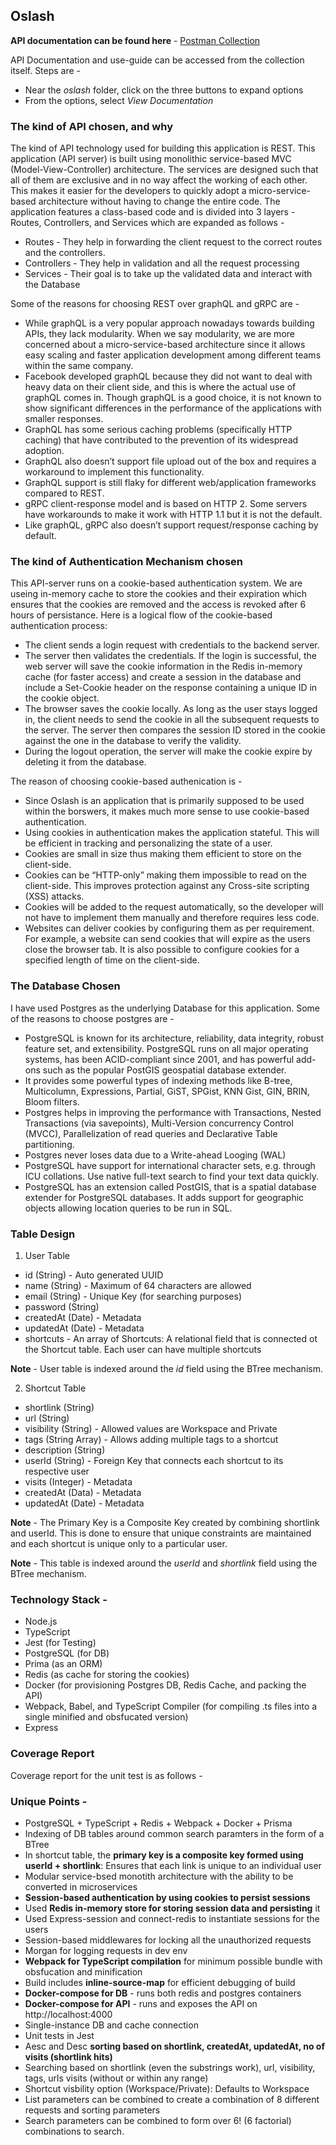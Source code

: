 ## Oslash

**API documentation can be found here** - [Postman Collection](https://www.postman.com/dark-resonance-160564/workspace/646a5acd-0790-45a7-a1d6-ab3b78e1452e/collection/13812176-1c6429c9-f7de-4805-a12a-c01963df2d9a?action=share&creator=13812176)

API Documentation and use-guide can be accessed from the collection itself. Steps are -

- Near the _oslash_ folder, click on the three buttons to expand options
- From the options, select _View Documentation_

### The kind of API chosen, and why

The kind of API technology used for building this application is REST.
This application (API server) is built using monolithic service-based MVC (Model-View-Controller) architecture. The services are designed such that all of them are exclusive and in no way affect the working of each other. This makes it easier for the developers to quickly adopt a micro-service-based architecture without having to change the entire code.
The application features a class-based code and is divided into 3 layers - Routes, Controllers, and Services which are expanded as follows -

- Routes - They help in forwarding the client request to the correct routes and the controllers.
- Controllers - They help in validation and all the request processing
- Services - Their goal is to take up the validated data and interact with the Database

Some of the reasons for choosing REST over graphQL and gRPC are -

- While graphQL is a very popular approach nowadays towards building APIs, they lack modularity. When we say modularity, we are more concerned about a micro-service-based architecture since it allows easy scaling and faster application development among different teams within the same company.
- Facebook developed graphQL because they did not want to deal with heavy data on their client side, and this is where the actual use of graphQL comes in. Though graphQL is a good choice, it is not known to show significant differences in the performance of the applications with smaller responses.
- GraphQL has some serious caching problems (specifically HTTP caching) that have contributed to the prevention of its widespread adoption.
- GraphQL also doesn’t support file upload out of the box and requires a workaround to implement this functionality.
- GraphQL support is still flaky for different web/application frameworks compared to REST.
- gRPC client-response model and is based on HTTP 2. Some servers have workarounds to make it work with HTTP 1.1 but it is not the default.
- Like graphQL, gRPC also doesn’t support request/response caching by default.

### The kind of Authentication Mechanism chosen

This API-server runs on a cookie-based authentication system. We are useing in-memory cache to store the cookies and their expiration which ensures that the cookies are removed and the access is revoked after 6 hours of persistance. Here is a logical flow of the cookie-based authentication process:

- The client sends a login request with credentials to the backend server.
- The server then validates the credentials. If the login is successful, the web server will save the cookie information in the Redis in-memory cache (for faster access) and create a session in the database and include a Set-Cookie header on the response containing a unique ID in the cookie object.
- The browser saves the cookie locally. As long as the user stays logged in, the client needs to send the cookie in all the subsequent requests to the server. The server then compares the session ID stored in the cookie against the one in the database to verify the validity.
- During the logout operation, the server will make the cookie expire by deleting it from the database.

The reason of choosing cookie-based authenication is -

- Since Oslash is an application that is primarily supposed to be used within the borswers, it makes much more sense to use cookie-based authentication.
- Using cookies in authentication makes the application stateful. This will be efficient in tracking and personalizing the state of a user.
- Cookies are small in size thus making them efficient to store on the client-side.
- Cookies can be “HTTP-only” making them impossible to read on the client-side. This improves protection against any Cross-site scripting (XSS) attacks.
- Cookies will be added to the request automatically, so the developer will not have to implement them manually and therefore requires less code.
- Websites can deliver cookies by configuring them as per requirement. For example, a website can send cookies that will expire as the users close the browser tab. It is also possible to configure cookies for a specified length of time on the client-side.

### The Database Chosen

I have used Postgres as the underlying Database for this application. Some of the reasons to choose postgres are -

- PostgreSQL is known for its architecture, reliability, data integrity, robust feature set, and extensibility. PostgreSQL runs on all major operating systems, has been ACID-compliant since 2001, and has powerful add-ons such as the popular PostGIS geospatial database extender.
- It provides some powerful types of indexing methods like B-tree, Multicolumn, Expressions, Partial, GiST, SPGist, KNN Gist, GIN, BRIN, Bloom filters.
- Postgres helps in improving the performance with Transactions, Nested Transactions (via savepoints), Multi-Version concurrency Control (MVCC), Parallelization of read queries and Declarative Table partitioning.
- Postgres never loses data due to a Write-ahead Looging (WAL)
- PostgreSQL have support for international character sets, e.g. through ICU collations. Use native full-text search to find your text data quickly.
- PostgreSQL has an extension called PostGIS, that is a spatial database extender for PostgreSQL databases. It adds support for geographic objects allowing location queries to be run in SQL.

### Table Design

1. User Table

- id (String) - Auto generated UUID
- name (String) - Maximum of 64 characters are allowed
- email (String) - Unique Key (for searching purposes)
- password (String)
- createdAt (Date) - Metadata
- updatedAt (Date) - Metadata
- shortcuts - An array of Shortcuts: A relational field that is connected ot the Shortcut table. Each user can have multiple shortcuts

**Note** - User table is indexed around the _id_ field using the BTree mechanism.

2. Shortcut Table

- shortlink (String)
- url (String)
- visibility (String) - Allowed values are Workspace and Private
- tags (String Array) - Allows adding multiple tags to a shortcut
- description (String)
- userId (String) - Foreign Key that connects each shortcut to its respective user
- visits (Integer) - Metadata
- createdAt (Data) - Metadata
- updatedAt (Date) - Metadata

**Note** - The Primary Key is a Composite Key created by combining shortlink and userId. This is done to ensure that unique constraints are maintained and each shortcut is unique only to a particular user.

**Note** - This table is indexed around the _userId_ and _shortlink_ field using the BTree mechanism.

### Technology Stack -

- Node.js
- TypeScript
- Jest (for Testing)
- PostgreSQL (for DB)
- Prima (as an ORM)
- Redis (as cache for storing the cookies)
- Docker (for provisioning Postgres DB, Redis Cache, and packing the API)
- Webpack, Babel, and TypeScript Compiler (for compiling .ts files into a single minified and obsfucated version)
- Express

### Coverage Report 

Coverage report for the unit test is as follows - 


### Unique Points -

- PostgreSQL + TypeScript + Redis + Webpack + Docker + Prisma
- Indexing of DB tables around common search paramters in the form of a BTree
- In shortcut table, the **primary key is a composite key formed using userId + shortlink**: Ensures that each link is unique to an individual user
- Modular service-bsed monotith architecture with the ability to be converted in microservices
- **Session-based authentication by using cookies to persist sessions**
- Used **Redis in-memory store for storing session data and persisting** it
- Used Express-session and connect-redis to instantiate sessions for the users
- Session-based middlewares for locking all the unauthorized requests
- Morgan for logging requests in dev env
- **Webpack for TypeScript compilation** for minimum possible bundle with obsfucation and minification
- Build includes **inline-source-map** for efficient debugging of build
- **Docker-compose for DB** - runs both redis and postgres containers
- **Docker-compose for API** - runs and exposes the API on http://localhost:4000
- Single-instance DB and cache connection
- Unit tests in Jest
- Aesc and Desc **sorting based on shortlink, createdAt, updatedAt, no of visits (shortlink hits)**
- Searching based on shortlink (even the substrings work), url, visibility, tags, urls visits (without or within any range)
- Shortcut visbility option (Workspace/Private): Defaults to Workspace
- List parameters can be combined to create a combination of 8 different requests and sorting parameters
- Search parameters can be combined to form over 6! (6 factorial) combinations to search.


